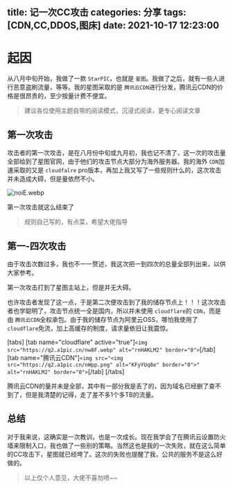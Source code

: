 title: 记一次CC攻击
categories: 分享
tags: [CDN,CC,DDOS,图床]
date: 2021-10-17 12:23:00
---
# 起因

从八月中旬开始，我做了一款 `StarPIC`，也就是 `星图`。我做了之后，就有一些人进行恶意盗刷流量，等等。我的星图采取的是 `腾讯云CDN`进行分发，腾讯云CDN的价格是很昂贵的，至少按量计费不便宜。

> 建议各位使用主题自带的阅读模式，沉浸式阅读，更专心阅读文章

## 第一次攻击

攻击者的第一次攻击，是在八月份中旬或九月初，我也记不清了，这一次的攻击量全部给到了星图官网，由于他们的攻击节点大部分为海外服务器。我的海外 `CDN`加速采取的又是 `cloudfalre` pro版本，再加上我又写了一些规则什么的，这次攻击并未造成大碍，但是量依然不小。

![noiE.webp](https://q2.a1pic.cn/noiE.webp)

第一次攻击就这么结束了

> 规则自己写的，有点菜，希望大佬指导

## 第一-四次攻击

由于攻击次数过多，我也不一一赘述，我这次把一到四次的总量全部列出来，以供大家参考。

第一次攻击打到了星图主站上，但是并无大碍。

也许攻击者发现了这一点，于是第二次便攻击到了我的储存节点上！！！这次攻击者也学聪明了，攻击节点统一全是国内，所以并未使用 `cloudflare`的 `CDN`，而是由 `腾讯云CDN`全权承包。由于我的储存节点为阿里云OSS，哪怕我使用了 `cloudflare`免流，加上高缓存的制度，请求量依旧让我震惊。

[tabs]
[tab name="cloudflare" active="true"]`<img src="https://q2.a1pic.cn/nw8F.webp" alt="rnHAKLM2" border="0">`[/tab]
[tab name="腾讯云CDN"]`<img src="<img src="https://q2.a1pic.cn/nWpp.png" alt="KFyYUq8e" border="0">" alt="rnHAKLM2" border="0">`[/tab]
[/tabs]

腾讯云CDN的量并未是全部，其中有一部分我是丢了的，因为域名已经删了查不到了，但是我清楚的记得，走了差不多1个多TB的流量。

## 总结

对于我来说，这确实是一次教训，也是一次成长。现在我学会了在腾讯云设置防火墙来限制入口，我也做了一些别的策略。当然这也是我的一次失败，就在这么简单的CC攻击下，星图就已经垮了。这次的失败也提醒了我，公共的服务不是这么好做的。

> 以上仅个人意见，大佬不喜勿喷~~